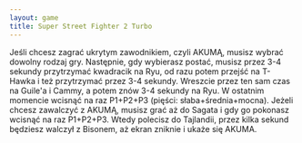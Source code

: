 ```yaml
---
layout: game
title: Super Street Fighter 2 Turbo
---
```


Jeśli chcesz zagrać ukrytym zawodnikiem, czyli AKUMĄ, musisz 
wybrać 
dowolny rodzaj gry. Następnie, gdy wybierasz postać, musisz przez 
3-4 
sekundy przytrzymać kwadracik na Ryu, od razu potem przejść na 
T-Hawka i 
też przytrzymać przez 3-4 sekundy. Wreszcie przez ten sam czas na 
Guile'a i
Cammy, a potem znów 3-4 sekundy na Ryu. W ostatnim momencie 
wcisnąć na 
raz P1+P2+P3 (pięści: słaba+średnia+mocna). Jeżeli chcesz 
zawalczyć z 
AKUMĄ, musisz grać aż do Sagata i gdy go pokonasz wcisnąć na 
raz 
P1+P2+P3. Wtedy polecisz do Tajlandii, przez kilka sekund będziesz 
walczył z 
Bisonem, aż ekran zniknie i ukaże się AKUMA.
